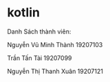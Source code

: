 # kotlin
Danh Sách thành viên:

Nguyễn Vũ Minh Thành 19207103

Trần Tấn Tài 19207099

Nguyễn Thị Thanh Xuân 19207121
